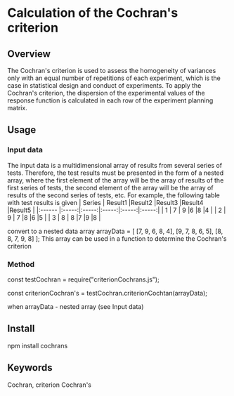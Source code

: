 # Calculation of the Cochran's criterion
## Overview
The Cochran's criterion is used to assess the homogeneity of variances only with an equal number of repetitions of each experiment, which is the case in statistical design and conduct of experiments. To apply the Cochran's criterion, the dispersion of the experimental values of the response function is calculated in each row of the experiment planning matrix.
## Usage
### Input data
The input data is a multidimensional array of results from several series of tests. Therefore, the test results must be presented in the form of a nested array, where the first element of the array will be the array of results of the first series of tests, the second element of the array will be the array of results of the second series of tests, etc.
For example, the following table with test results is given
| Series  | Result1  |Result2 |Result3 |Result4 |Result5 |
|:------ |:-----:|:-----:|:-----:|:-----:|:-----:|
|  1  | 7 | 9 |6 |8 |4 |
|  2  | 9 | 7 |8 |6 |5 |
|  3  | 8 | 8 |7 |9 |8 |

convert to a nested data array
arrayData = [
    [7, 9, 6, 8, 4],
    [9, 7, 8, 6, 5],
    [8, 8, 7, 9, 8]
];
This array can be used in a function to determine the Cochran's criterion
### Method
const testCochran = require("criterionCochrans.js");

const criterionCochran's = testCochran.criterionCochtan(arrayData);

when arrayData - nested array (see Input data) 
## Install
npm install cochrans
## Keywords
Cochran, criterion Cochran's